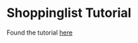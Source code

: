 # Shoppinglist Tutorial
Found the tutorial [here](https://blog.logrocket.com/using-typescript-with-react-native/)